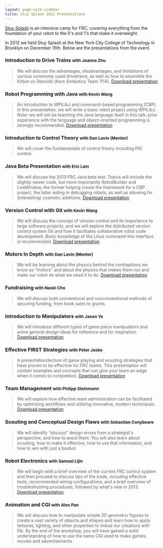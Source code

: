 ```yaml
---
layout: page-with-sidebar
title: Stuy Splash 2012 Presentations
---
```

[Stuy Splash](/community/projects/stuysplash/) is an intensive camp for FRC, covering everything from the foundation of your robot to the 0's and 1's that make it overweight.

In 2012 we held Stuy Splash at the New York City College of Technology in Brooklyn on December 15th. Below are the presentations from the event.

### Introduction to Drive Trains <small>with Joanna Zhu</small>
> We will discuss the advantages, disadvantages, and limitations of various commonly used drivetrains, as well as how to assemble the Kitbot on Steroids (from Simbotics Team 1114).
[Download presentation](/downloads/splash2012/IntroductionToDriveTrains.zip)

### Robot Programming with Java <small>with Kevin Wang</small>
> An introduction to WPILibJ and command-based programming (CBP). In this presentation, we will write a basic robot project using WPILibJ. Note: we will not be teaching the Java language itself in this talk; prior experience with the language and object-oriented programming is strongly recommended.
[Download presentation](/downloads/splash2012/RobotProgrammingWithJava.zip)

### Introduction to Control Theory <small>with Dan Lavin (Mentor)</small>
> We will cover the fundamentals of control theory including PID control.

### Java Beta Presentation <small>with Eric Lam</small>
> We will discuss the 2013 FRC Java beta test. Topics will include the slightly newer code, but more importantly RobotBuilder and LiveWindow, the former helping create the framework for a CBP project, the latter aiding in debugging robots, as well as allowing for (interesting) cosmetic additions.
[Download presentation](/downloads/splash2012/JavaBeta2013.zip)

### Version Control with Git <small>with Kevin Wang</small>
> We will discuss the concept of version control and its importance to large software projects, and we will explore the distributed version control system Git and how it facilitates collaborative robot code development. Basic knowledge of the Linux command-line interface is recommended.
[Download presentation](/downloads/splash2012/VersionControlWithGit.zip)

### Motors In Depth <small>with Dan Lavin (Mentor)</small>
> We will be learning about the physics behind the contraptions we know as “motors” and about the physics that makes them run and make our robot do what we need it to do.
[Download presentation](/downloads/splash2012/MotorsInDepth.zip)

### Fundraising <small>with Naoki Cho</small>
> We will discuss both conventional and nonconventional methods of securing funding, from book sales to grants.

### Introduction to Manipulators <small>with Jason Ye</small>
> We will introduce different types of game piece manipulators and some general design ideas for reference and for inspiration.
[Download presentation](/downloads/splash2012/IntroToManipulators.zip)

### Effective FIRST Strategies <small>with Peter Jasko</small>
> A presentation/lecture of game playing and scouting strategies that have proven to be effective for FRC teams. This presentation will contain examples and concepts that can give your team an edge when it comes to competition.
[Download presentation](/downloads/splash2012/EffectiveFirstStrategies.pptx)

### Team Management <small>with Philipp Steinmann</small>
> We will explore how effective team administration can be facilitated by optimizing workflows and utilizing innovative, modern techniques.
[Download presentation](https://docs.google.com/presentation/d/1kQa_0J94D-I8ghu8fpdEAJUOKhxlFVpPaGAvzfn7xQ8/edit)

### Scouting and Conceptual Design Flaws <small>with Sebastian Conybeare</small>
> We will identify “obvious” design errors from a strategist's perspective, and how to avoid them. You will also learn about scouting, how to make it effective, how to use that information, and how to win with just a boxbot.

### Robot Electronics <small>with Samuel Lijin</small>
> We will begin with a brief overview of the current FRC control system and then proceed to discuss tips of the trade, including effective tools, recommended wiring configurations, and a brief overview of troubleshooting procedures, followed by what's new in 2013.
[Download presentation](/downloads/splash2012/Robot%20Electronics.pdf)

### Animation and CGI <small>with Alex Pan</small>
> We will discuss how to manipulate simple 3D geometric figures to create a vast variety of objects and shapes and learn how to apply textures, lighting, and other properties to imbue our creations with life. By the end of the workshop, you will have gained a solid understanding of how to use the same CGI used to make games, movies and advertisements
